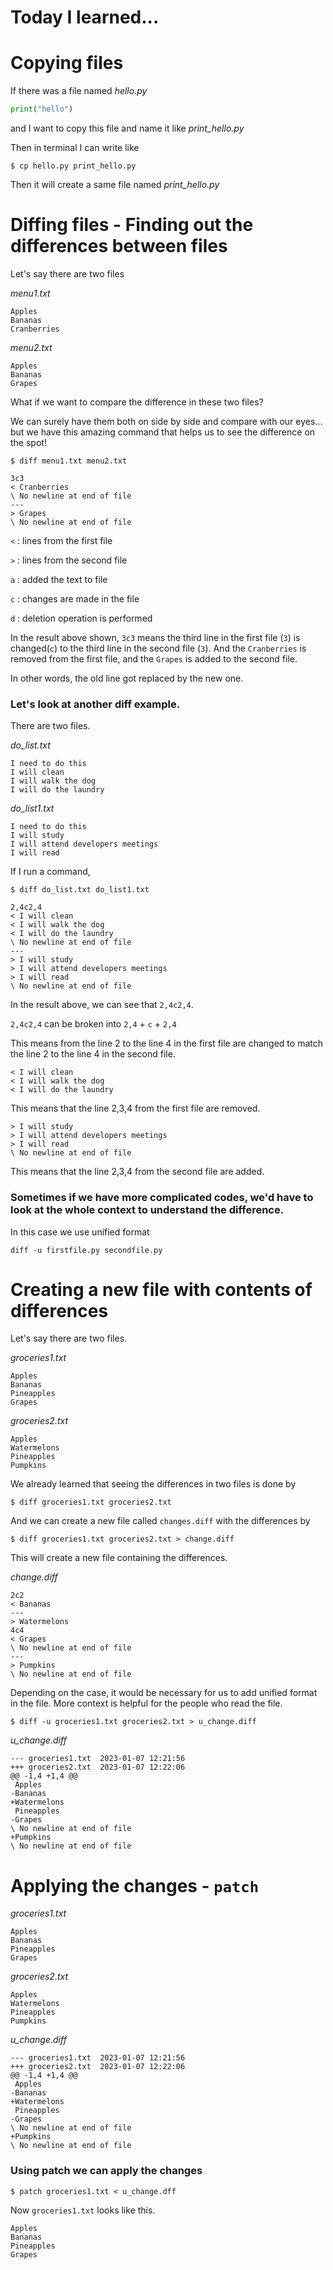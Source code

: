 # Today I learned...

# Copying files

If there was a file named <em>hello.py</em>

```py
print("hello")
```

and I want to copy this file and name it like <em>print_hello.py</em>

Then in terminal I can write like 

```
$ cp hello.py print_hello.py
```

Then it will create a same file named <em>print_hello.py</em>


# Diffing files - Finding out the differences between files

Let's say there are two files 

<em>menu1.txt</em>

```
Apples
Bananas
Cranberries
```

<em>menu2.txt</em>

```
Apples
Bananas
Grapes
```

What if we want to compare the difference in these two files?

We can surely have them both on side by side and compare with our eyes... but we have this amazing command that helps us to see the difference on the spot!

```
$ diff menu1.txt menu2.txt
```

```
3c3
< Cranberries
\ No newline at end of file
---
> Grapes
\ No newline at end of file
```

`<` : lines from the first file

`>` : lines from the second file

`a` : added the text to file

`c` : changes are made in the file

`d` : deletion operation is performed

In the result above shown, `3c3` means the third line in the first file (`3`) is changed(`c`) to the third line in the second file (`3`). And the `Cranberries` is removed from the first file, and the `Grapes` is added to the second file.

In other words, the old line got replaced by the new one.

### Let's look at another diff example.

There are two files.

<em>do_list.txt</em>

```
I need to do this
I will clean
I will walk the dog
I will do the laundry
```

<em>do_list1.txt</em>

```
I need to do this
I will study
I will attend developers meetings
I will read
```

If I run a command,

```
$ diff do_list.txt do_list1.txt
```

```
2,4c2,4
< I will clean
< I will walk the dog
< I will do the laundry
\ No newline at end of file
---
> I will study
> I will attend developers meetings
> I will read
\ No newline at end of file
```

In the result above, we can see that `2,4c2,4`.

`2,4c2,4` can be broken into `2,4` + `c` + `2,4`

This means from the line 2 to the line 4 in the first file are changed to match the line 2 to the line 4 in the second file.

```
< I will clean
< I will walk the dog
< I will do the laundry
```

This means that the line 2,3,4 from the first file are removed.

```
> I will study
> I will attend developers meetings
> I will read
\ No newline at end of file
```

This means that the line 2,3,4 from the second file are added.

### Sometimes if we have more complicated codes, we'd have to look at the whole context to understand the difference.

In this case we use unified format

```
diff -u firstfile.py secondfile.py
```

# Creating a new file with contents of differences

Let's say there are two files.

<em>groceries1.txt</em>

```
Apples
Bananas
Pineapples
Grapes
```

<em>groceries2.txt</em>

```
Apples
Watermelons
Pineapples
Pumpkins
```

We already learned that seeing the differences in two files is done by 

```
$ diff groceries1.txt groceries2.txt
```

And we can create a new file called `changes.diff` with the differences by 

```
$ diff groceries1.txt groceries2.txt > change.diff
```

This will create a new file containing the differences.

<em>change.diff</em>

```
2c2
< Bananas
---
> Watermelons
4c4
< Grapes
\ No newline at end of file
---
> Pumpkins
\ No newline at end of file

```

Depending on the case, it would be necessary for us to add unified format in the file. More context is helpful for the people who read the file.

```
$ diff -u groceries1.txt groceries2.txt > u_change.diff
```

<em>u_change.diff</em>

```
--- groceries1.txt	2023-01-07 12:21:56
+++ groceries2.txt	2023-01-07 12:22:06
@@ -1,4 +1,4 @@
 Apples
-Bananas
+Watermelons
 Pineapples
-Grapes
\ No newline at end of file
+Pumpkins
\ No newline at end of file
```

# Applying the changes - `patch`

<em>groceries1.txt</em>

```
Apples
Bananas
Pineapples
Grapes
```

<em>groceries2.txt</em>

```
Apples
Watermelons
Pineapples
Pumpkins
```

<em>u_change.diff</em>

```
--- groceries1.txt	2023-01-07 12:21:56
+++ groceries2.txt	2023-01-07 12:22:06
@@ -1,4 +1,4 @@
 Apples
-Bananas
+Watermelons
 Pineapples
-Grapes
\ No newline at end of file
+Pumpkins
\ No newline at end of file
```

### Using patch we can apply the changes

```
$ patch groceries1.txt < u_change.dff
```

Now `groceries1.txt` looks like this.

```
Apples
Bananas
Pineapples
Grapes
```